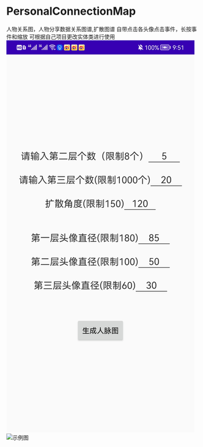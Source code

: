 # PersonalConnectionMap
人物关系图，人物分享数据关系图谱,扩散图谱
自带点击各头像点击事件，长按事件和缩放
可根据自己项目更改实体类进行使用
![image设置图](https://github.com/littletreeSun/Resource-Catalog/blob/main/images/Screenshot_20220725_095153_com.littletree.mypersonalconnectionmap.jpg)
![示例图](https://github.com/littletreeSun/Resource-Catalog/blob/main/gif/SVID_20220722_105657_1(1)_.gif)
